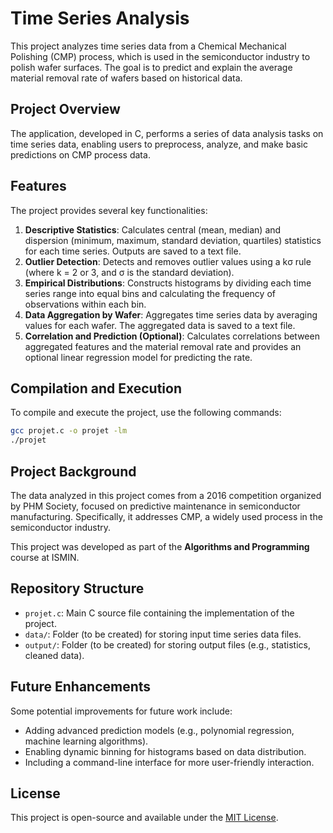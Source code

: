 # Time Series Analysis

This project analyzes time series data from a Chemical Mechanical Polishing (CMP) process, which is used in the semiconductor industry to polish wafer surfaces. The goal is to predict and explain the average material removal rate of wafers based on historical data.

## Project Overview

The application, developed in C, performs a series of data analysis tasks on time series data, enabling users to preprocess, analyze, and make basic predictions on CMP process data.

## Features

The project provides several key functionalities:
1. **Descriptive Statistics**: Calculates central (mean, median) and dispersion (minimum, maximum, standard deviation, quartiles) statistics for each time series. Outputs are saved to a text file.
2. **Outlier Detection**: Detects and removes outlier values using a kσ rule (where k = 2 or 3, and σ is the standard deviation).
3. **Empirical Distributions**: Constructs histograms by dividing each time series range into equal bins and calculating the frequency of observations within each bin.
4. **Data Aggregation by Wafer**: Aggregates time series data by averaging values for each wafer. The aggregated data is saved to a text file.
5. **Correlation and Prediction (Optional)**: Calculates correlations between aggregated features and the material removal rate and provides an optional linear regression model for predicting the rate.

## Compilation and Execution

To compile and execute the project, use the following commands:

```bash
gcc projet.c -o projet -lm
./projet
```

## Project Background

The data analyzed in this project comes from a 2016 competition organized by PHM Society, focused on predictive maintenance in semiconductor manufacturing. Specifically, it addresses CMP, a widely used process in the semiconductor industry.

This project was developed as part of the **Algorithms and Programming** course at ISMIN.

## Repository Structure

- `projet.c`: Main C source file containing the implementation of the project.
- `data/`: Folder (to be created) for storing input time series data files.
- `output/`: Folder (to be created) for storing output files (e.g., statistics, cleaned data).

## Future Enhancements

Some potential improvements for future work include:
- Adding advanced prediction models (e.g., polynomial regression, machine learning algorithms).
- Enabling dynamic binning for histograms based on data distribution.
- Including a command-line interface for more user-friendly interaction.

## License

This project is open-source and available under the [MIT License](LICENSE).
